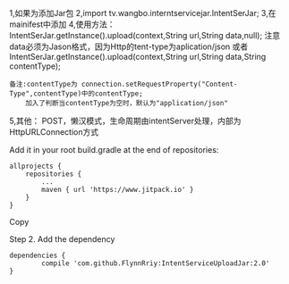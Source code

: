 1,如果为添加Jar包
2,import tv.wangbo.interntservicejar.IntentSerJar;
3,在mainifest中添加
	<service android:name="tv.wangbo.interntservicejar.MyIntentService"></service>
4,使用方法：
    IntentSerJar.getInstance().upload(context,String url,String data,null);
        注意data必须为Jason格式，因为Http的tent-type为aplication/json
    或者
    IntentSerJar.getInstance().upload(context,String url,String data,String contentType);

	备注:contentType为 connection.setRequestProperty("Content-Type",contentType)中的contentType;
		加入了判断当contentType为空时，默认为"application/json"
5,其他：
POST，懒汉模式，生命周期由intentServer处理，内部为HttpURLConnection方式





Add it in your root build.gradle at the end of repositories:

	allprojects {
		repositories {
			...
			maven { url 'https://www.jitpack.io' }
		}
	}
Copy

Step 2. Add the dependency

	dependencies {
	        compile 'com.github.FlynnRriy:IntentServiceUploadJar:2.0'
	}
